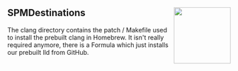 <h2>SPMDestinations
  <img src="http://zeezide.com/img/SwiftXcodePkgIcon.svg"
       align="right" width="128" height="128" />
</h2>

The clang directory contains the patch / Makefile used to install
the prebuilt clang in Homebrew.
It isn't really required anymore, there is a Formula which just
installs our prebuilt lld from GitHub.
